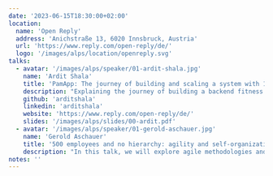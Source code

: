 ```yaml
---
date: '2023-06-15T18:30:00+02:00'
location:
  name: 'Open Reply'
  address: 'Anichstraße 13, 6020 Innsbruck, Austria'
  url: 'https://www.reply.com/open-reply/de/'
  logo: '/images/alps/location/openreply.svg'
talks:
  - avatar: '/images/alps/speaker/01-ardit-shala.jpg'
    name: 'Ardit Shala'
    title: 'PamApp: The journey of building and scaling a system with 1M+ users'
    description: "Explaining the journey of building a backend fitness platform from scratch as a distributed system on large scale, also covering a high-level architecture of the whole system. What's the story behind and how I got involved, what where the general requirements, the launch drama and handling traffic while working with one of the biggest fitness influencers."
    github: 'arditshala'
    linkedin: 'arditshala'
    website: 'https://www.reply.com/open-reply/de/'
    slides: '/images/alps/slides/00-ardit.pdf'
  - avatar: '/images/alps/speaker/01-gerold-aschauer.jpg'
    name: 'Gerold Aschauer'
    title: '500 employees and no hierarchy: agility and self-organization'
    description: "In this talk, we will explore agile methodologies and their impact on organizations. We will discuss agile structures, Scrum, stakeholder involvement, team dynamics, the 'Flowmaster' concept, working without hierarchies, and challenges in agile environments."
notes: ''
---
```

